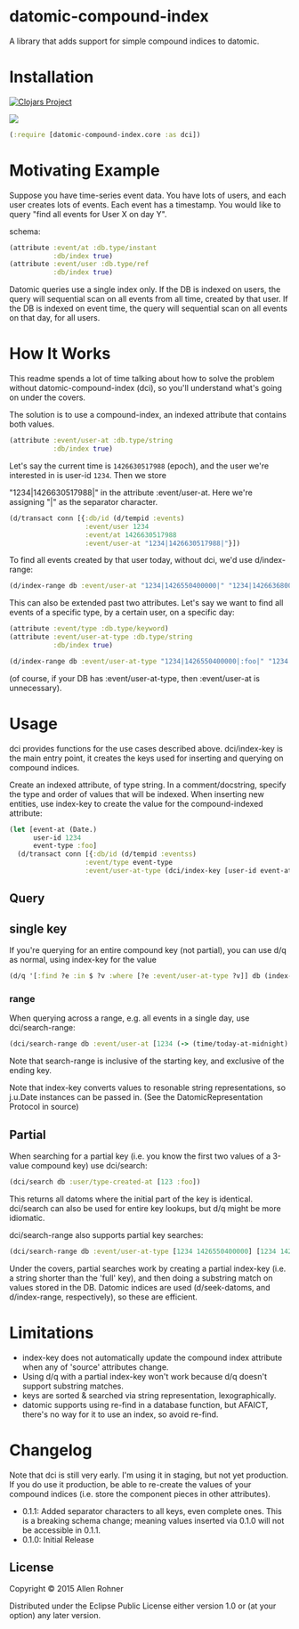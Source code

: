 # datomic-compound-index

A library that adds support for simple compound indices to datomic.

# Installation

[![Clojars Project](http://clojars.org/datomic-compound-index/latest-version.svg)](http://clojars.org/datomic-compound-index)

<img src="https://circleci.com/gh/arohner/datomic-compound-index.png?circle-token=228fa510d987f77a5d31f35611aefc1898beaa97"/>

```clojure
(:require [datomic-compound-index.core :as dci])
```

# Motivating Example

Suppose you have time-series event data. You have lots of users, and
each user creates lots of events. Each event has a timestamp. You
would like to query "find all events for User X on day Y".

schema:

```clojure
(attribute :event/at :db.type/instant
           :db/index true)
(attribute :event/user :db.type/ref
           :db/index true)
```

Datomic queries use a single index only. If the DB is indexed on users, the
query will sequential scan on all events from all time, created by
that user. If the DB is indexed on event time, the query will
sequential scan on all events on that day, for all users.

# How It Works

This readme spends a lot of time talking about how to solve the
problem without datomic-compound-index (dci), so you'll understand
what's going on under the covers.

The solution is to use a compound-index, an indexed attribute that contains both values.

```clojure
(attribute :event/user-at :db.type/string
           :db/index true)
```

Let's say the current time is `1426630517988` (epoch), and the user we're interested in is user-id `1234`. Then we store

"1234|1426630517988|" in the attribute :event/user-at. Here we're assigning "|" as the separator character.

```clojure
(d/transact conn [{:db/id (d/tempid :events)
                   :event/user 1234
                   :event/at 1426630517988
                   :event/user-at "1234|1426630517988|"}])
```

To find all events created by that user today, without dci, we'd use d/index-range:

```clojure
(d/index-range db :event/user-at "1234|1426550400000|" "1234|1426636800000|")
```

This can also be extended past two attributes. Let's say we want to find all events of a specific type, by a certain user, on a specific day:

```clojure
(attribute :event/type :db.type/keyword)
(attribute :event/user-at-type :db.type/string
           :db/index true)
```

```clojure
(d/index-range db :event/user-at-type "1234|1426550400000|:foo|" "1234|1426636800000|:foo|")
```

(of course, if your DB has :event/user-at-type, then :event/user-at is unnecessary).

# Usage

dci provides functions for the use cases described
above. dci/index-key is the main entry point, it creates the keys used
for inserting and querying on compound indices.

Create an indexed attribute, of type string. In a comment/docstring,
specify the type and order of values that will be indexed. When
inserting new entities, use index-key to create the value for the compound-indexed attribute:

```clojure
(let [event-at (Date.)
      user-id 1234
      event-type :foo]
  (d/transact conn [{:db/id (d/tempid :eventss)
                   :event/type event-type
                   :event/user-at-type (dci/index-key [user-id event-at event-type])}]))
```

## Query

## single key

If you're querying for an entire compound key (not partial), you can use d/q as normal, using index-key for the value

```clojure
(d/q '[:find ?e :in $ ?v :where [?e :event/user-at-type ?v]] db (index-key [:foo :bar :baz]))
```

### range

When querying across a range, e.g. all events in a single day, use dci/search-range:

```clojure
(dci/search-range db :event/user-at [1234 (-> (time/today-at-midnight) to-date)] [1234 (-> (time/today-at-midnight) (time/plus (time/days 1)) to-date)])
```

Note that search-range is inclusive of the starting key, and exclusive of the ending key.

Note that index-key converts values to resonable string representations, so j.u.Date instances can be passed in. (See the DatomicRepresentation Protocol in source)

## Partial
When searching for a partial key (i.e. you know the first two values of a 3-value compound key) use dci/search:

```clojure
(dci/search db :user/type-created-at [123 :foo])
```

This returns all datoms where the initial part of the key is identical. dci/search can also be used for entire key lookups, but d/q might be more idiomatic.

dci/search-range also supports partial key searches:

```clojure
(dci/search-range db :event/user-at-type [1234 1426550400000] [1234 1426636800000])
```

Under the covers, partial searches work by creating a partial
index-key (i.e. a string shorter than the 'full' key), and then doing
a substring match on values stored in the DB. Datomic indices are used
(d/seek-datoms, and d/index-range, respectively), so these are
efficient.

# Limitations

- index-key does not automatically update the compound index attribute when any of 'source' attributes change.
- Using d/q with a partial index-key won't work because d/q doesn't support substring matches.
- keys are sorted & searched via string representation, lexographically.
- datomic supports using re-find in a database function, but AFAICT, there's no way for it to use an index, so avoid re-find.

# Changelog

Note that dci is still very early. I'm using it in staging, but not yet production. If you do use it production, be able to re-create the values of your compound indices (i.e. store the component pieces in other attributes).

- 0.1.1: Added separator characters to all keys, even complete ones. This is a breaking schema change; meaning values inserted via 0.1.0 will not be accessible in 0.1.1.
- 0.1.0: Initial Release

## License

Copyright © 2015 Allen Rohner

Distributed under the Eclipse Public License either version 1.0 or (at
your option) any later version.
